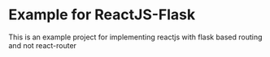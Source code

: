 # Example for ReactJS-Flask
This is an example project for implementing reactjs with flask based routing and not react-router
